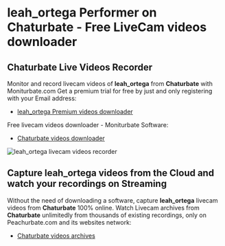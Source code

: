 # leah_ortega Performer on Chaturbate - Free LiveCam videos downloader

## Chaturbate Live Videos Recorder

Monitor and record livecam videos of **leah_ortega** from **Chaturbate** with Moniturbate.com
Get a premium trial for free by just and only registering with your Email address:
* [leah_ortega Premium videos downloader](https://moniturbate.com/request-demo-licence-key.html)

Free livecam videos downloader - Moniturbate Software:
* [Chaturbate videos downloader](https://moniturbate.com/moniturbate-download-software.html)

![leah_ortega livecam videos recorder](https://peachurnet.com/templates/moniturbate-software.png)


## Capture leah_ortega videos from the Cloud and watch your recordings on Streaming

Without the need of downloading a software, capture **leah_ortega** livecam videos from **Chaturbate** 100% online.
Watch Livecam archives from **Chaturbate** unlimitedly from thousands of existing recordings, only on Peachurbate.com and its websites network:
* [Chaturbate videos archives](https://peachurnet.com/)